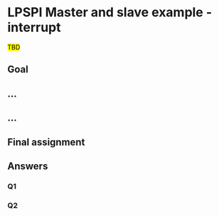 # LPSPI Master and slave example - interrupt

<mark>TBD</mark>

## Goal

## ...


## ...


## Final assignment

## Answers

### Q1
 
### Q2
